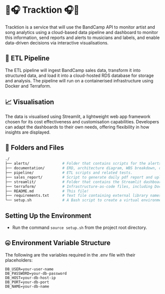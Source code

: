 # 🎵🎧 Tracktion 🎧🎵
Tracktion is a service that will use the BandCamp API to monitor artist and song analytics using a cloud-based data pipeline and dashboard to monitor this information, send reports and alerts to musicians and labels, and enable data-driven decisions via interactive visualisations.

## 🚰 ETL Pipeline
The ETL pipeline will ingest BandCamp sales data, transform it into structured data, and load it into a cloud-hosted RDS database for storage and analysis. The pipeline will run on a containerised infrastructure using Docker and Terraform.

## 📈 Visualisation
The data is visualised using Streamlit, a lightweight web app framework chosen for its cost effectiveness and customisation capabilities. Developers can adapt the dashboards to their own needs, offering flexibility in how insights are displayed.

## 📍 Folders and Files
```bash
./
├── alerts/               # Folder that contains scripts for the alerts systems and dockerfile.
├── documentation/        # ERD, architecture diagram, WBS breakdown, dashboard wireframe, and user stories.
├── pipeline/             # ETL scripts and related tests.
├── sales_report/         # Script to generate daily pdf report and upload to s3 bucket.
├── streamlit/            # Folder that contains the Streamlit dashboard setup, containing Python page files.
├── terraform/            # Infrastructure-as-code files, including Docker configuration for the ETL pipeline.
├── README.md             # This file!
├── requirements.txt      # Text file containing external library names which are required for the project.  
└── setup.sh              # A Bash script to create a virtual environment and install all dependencies listed in requirements.txt.
```

## Setting Up the Environment
- Run the command `source setup.sh` from the project root directory.

## 🤐 Environment Variable Structure
The following are the variables required in the .env file with their placeholders:
```
DB_USER=your-user-name
DB_PASSWORD=your-db-password
DB_HOST=your-db-host-ip
DB_PORT=your-db-port
DB_NAME=your-db-name
```
